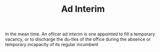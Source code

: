 ---
title: Ad Interim
letter: A
permalink: "/definitions/ad-interim.html"
body: In the mean time. An oflicer ad interim is one appointed to fill a temporary
  vacancy, or to discharge the du-tles of the office during the absence or temporary
  incapacity of its regular incumbent
published_at: '2018-07-07'
layout: post
---